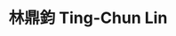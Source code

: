 ---
chinese_name: 林鼎鈞
english_name: Ting-Chun Lin
title: 林鼎鈞 Ting-Chun Lin
id: lintinchun
collection: members
position: Part-time Research Assistant
type: part-time research assistant
department: 經濟學系學士班三年級
image_path: https://source.unsplash.com/collection/139386/600x600?a=.png
photo: pt_ra/bio-photo.jpg
blurb: 123
---